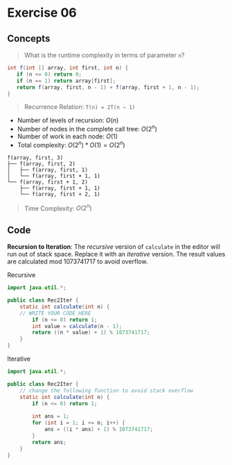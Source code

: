 # Exercise 06

## Concepts

> What is the runtime complexity in terms of parameter `n`?

```java
int f(int [] array, int first, int n) {
   if (n <= 0) return 0;
   if (n == 1) return array[first];
   return f(array, first, n - 1) + f(array, first + 1, n - 1);
}
```

> Recurrence Relation: `T(n) = 2T(n − 1)`

- Number of levels of recursion: $O(n)$
- Number of nodes in the complete call tree: $O(2^n)$
- Number of work in each node: $O(1)$
- Total complexity: $O(2^n) * O(1) = O(2^n)$

```
f(array, first, 3)
├── f(array, first, 2)
│   ├── f(array, first, 1)
│   └── f(array, first + 1, 1)
└── f(array, first + 1, 2)
    ├── f(array, first + 1, 1)
    └── f(array, first + 2, 1)
```

> Time Complexity: $O(2^n)$


## Code

**Recursion to Iteration**: The *recursive* version of `calculate` in the editor will run out of stack space. Replace it with an *iterative* version. The result values are calculated mod $1073741717$ to avoid overflow.

Recursive

```java
import java.util.*;

public class Rec2Iter {
    static int calculate(int n) {
    // WRITE YOUR CODE HERE
        if (n <= 0) return 1;
        int value = calculate(n - 1);
        return ((n * value) + 1) % 1073741717;
    }
}
```

Iterative

```java
import java.util.*;

public class Rec2Iter {
    // change the following function to avoid stack overflow
    static int calculate(int n) {
        if (n <= 0) return 1;
        
        int ans = 1;
        for (int i = 1; i <= n; i++) {
            ans = ((i * ans) + 1) % 1073741717;
        }
        return ans;
    }
}
```
